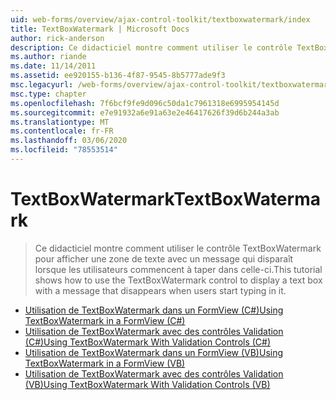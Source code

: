 ```yaml
---
uid: web-forms/overview/ajax-control-toolkit/textboxwatermark/index
title: TextBoxWatermark | Microsoft Docs
author: rick-anderson
description: Ce didacticiel montre comment utiliser le contrôle TextBoxWatermark pour afficher une zone de texte avec un message qui disparaît lorsque les utilisateurs commencent à taper dans celle-ci.
ms.author: riande
ms.date: 11/14/2011
ms.assetid: ee920155-b136-4f87-9545-8b5777ade9f3
msc.legacyurl: /web-forms/overview/ajax-control-toolkit/textboxwatermark
msc.type: chapter
ms.openlocfilehash: 7f6bcf9fe9d096c50da1c7961318e6995954145d
ms.sourcegitcommit: e7e91932a6e91a63e2e46417626f39d6b244a3ab
ms.translationtype: MT
ms.contentlocale: fr-FR
ms.lasthandoff: 03/06/2020
ms.locfileid: "78553514"
---
```

# <a name="textboxwatermark"></a><span data-ttu-id="ac0d3-103">TextBoxWatermark</span><span class="sxs-lookup"><span data-stu-id="ac0d3-103">TextBoxWatermark</span></span>

> <span data-ttu-id="ac0d3-104">Ce didacticiel montre comment utiliser le contrôle TextBoxWatermark pour afficher une zone de texte avec un message qui disparaît lorsque les utilisateurs commencent à taper dans celle-ci.</span><span class="sxs-lookup"><span data-stu-id="ac0d3-104">This tutorial shows how to use the TextBoxWatermark control to display a text box with a message that disappears when users start typing in it.</span></span>

- [<span data-ttu-id="ac0d3-105">Utilisation de TextBoxWatermark dans un FormView (C#)</span><span class="sxs-lookup"><span data-stu-id="ac0d3-105">Using TextBoxWatermark in a FormView (C#)</span></span>](using-textboxwatermark-in-a-formview-cs.md)
- [<span data-ttu-id="ac0d3-106">Utilisation de TextBoxWatermark avec des contrôles Validation (C#)</span><span class="sxs-lookup"><span data-stu-id="ac0d3-106">Using TextBoxWatermark With Validation Controls (C#)</span></span>](using-textboxwatermark-with-validation-controls-cs.md)
- [<span data-ttu-id="ac0d3-107">Utilisation de TextBoxWatermark dans un FormView (VB)</span><span class="sxs-lookup"><span data-stu-id="ac0d3-107">Using TextBoxWatermark in a FormView (VB)</span></span>](using-textboxwatermark-in-a-formview-vb.md)
- [<span data-ttu-id="ac0d3-108">Utilisation de TextBoxWatermark avec des contrôles Validation (VB)</span><span class="sxs-lookup"><span data-stu-id="ac0d3-108">Using TextBoxWatermark With Validation Controls (VB)</span></span>](using-textboxwatermark-with-validation-controls-vb.md)
